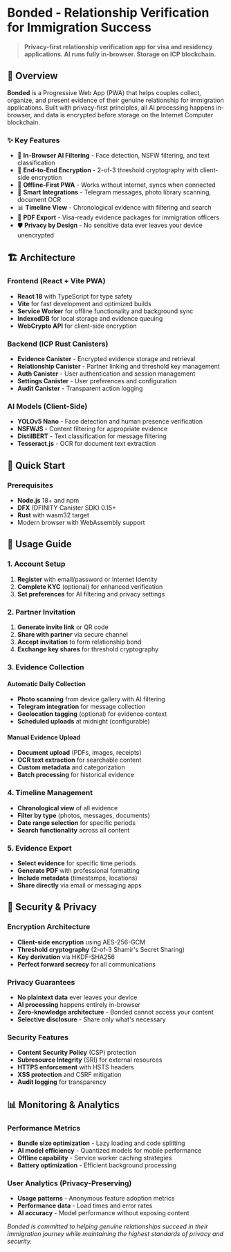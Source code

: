 # Bonded - Relationship Verification for Immigration Success

> **Privacy-first relationship verification app for visa and residency applications. AI runs fully in-browser. Storage on ICP blockchain.**


## 🎯 Overview

**Bonded** is a Progressive Web App (PWA) that helps couples collect, organize, and present evidence of their genuine relationship for immigration applications. Built with privacy-first principles, all AI processing happens in-browser, and data is encrypted before storage on the Internet Computer blockchain.

### ✨ Key Features

- 🤖 **In-Browser AI Filtering** - Face detection, NSFW filtering, and text classification
- 🔐 **End-to-End Encryption** - 2-of-3 threshold cryptography with client-side encryption
- 📱 **Offline-First PWA** - Works without internet, syncs when connected
- 🔗 **Smart Integrations** - Telegram messages, photo library scanning, document OCR
- 📊 **Timeline View** - Chronological evidence with filtering and search
- 📄 **PDF Export** - Visa-ready evidence packages for immigration officers
- 🛡️ **Privacy by Design** - No sensitive data ever leaves your device unencrypted

## 🏗️ Architecture

### Frontend (React + Vite PWA)
- **React 18** with TypeScript for type safety
- **Vite** for fast development and optimized builds
- **Service Worker** for offline functionality and background sync
- **IndexedDB** for local storage and evidence queuing
- **WebCrypto API** for client-side encryption

### Backend (ICP Rust Canisters)
- **Evidence Canister** - Encrypted evidence storage and retrieval
- **Relationship Canister** - Partner linking and threshold key management
- **Auth Canister** - User authentication and session management
- **Settings Canister** - User preferences and configuration
- **Audit Canister** - Transparent action logging

### AI Models (Client-Side)
- **YOLOv5 Nano** - Face detection and human presence verification
- **NSFWJS** - Content filtering for appropriate evidence
- **DistilBERT** - Text classification for message filtering
- **Tesseract.js** - OCR for document text extraction

## 🚀 Quick Start

### Prerequisites

- **Node.js** 18+ and npm
- **DFX** (DFINITY Canister SDK) 0.15+
- **Rust** with wasm32 target
- Modern browser with WebAssembly support


## 📱 Usage Guide

### 1. Account Setup
1. **Register** with email/password or Internet Identity
2. **Complete KYC** (optional) for enhanced verification
3. **Set preferences** for AI filtering and privacy settings

### 2. Partner Invitation
1. **Generate invite link** or QR code
2. **Share with partner** via secure channel
3. **Accept invitation** to form relationship bond
4. **Exchange key shares** for threshold cryptography

### 3. Evidence Collection

#### Automatic Daily Collection
- **Photo scanning** from device gallery with AI filtering
- **Telegram integration** for message collection
- **Geolocation tagging** (optional) for evidence context
- **Scheduled uploads** at midnight (configurable)

#### Manual Evidence Upload
- **Document upload** (PDFs, images, receipts)
- **OCR text extraction** for searchable content
- **Custom metadata** and categorization
- **Batch processing** for historical evidence

### 4. Timeline Management
- **Chronological view** of all evidence
- **Filter by type** (photos, messages, documents)
- **Date range selection** for specific periods
- **Search functionality** across all content

### 5. Evidence Export
- **Select evidence** for specific time periods
- **Generate PDF** with professional formatting
- **Include metadata** (timestamps, locations)
- **Share directly** via email or messaging apps


## 🔐 Security & Privacy

### Encryption Architecture
- **Client-side encryption** using AES-256-GCM
- **Threshold cryptography** (2-of-3 Shamir's Secret Sharing)
- **Key derivation** via HKDF-SHA256
- **Perfect forward secrecy** for all communications

### Privacy Guarantees
- **No plaintext data** ever leaves your device
- **AI processing** happens entirely in-browser
- **Zero-knowledge architecture** - Bonded cannot access your content
- **Selective disclosure** - Share only what's necessary

### Security Features
- **Content Security Policy** (CSP) protection
- **Subresource Integrity** (SRI) for external resources
- **HTTPS enforcement** with HSTS headers
- **XSS protection** and CSRF mitigation
- **Audit logging** for transparency


## 📊 Monitoring & Analytics

### Performance Metrics
- **Bundle size optimization** - Lazy loading and code splitting
- **AI model efficiency** - Quantized models for mobile performance
- **Offline capability** - Service worker caching strategies
- **Battery optimization** - Efficient background processing

### User Analytics (Privacy-Preserving)
- **Usage patterns** - Anonymous feature adoption metrics
- **Performance data** - Load times and error rates
- **AI accuracy** - Model performance without exposing content

*Bonded is committed to helping genuine relationships succeed in their immigration journey while maintaining the highest standards of privacy and security.*
